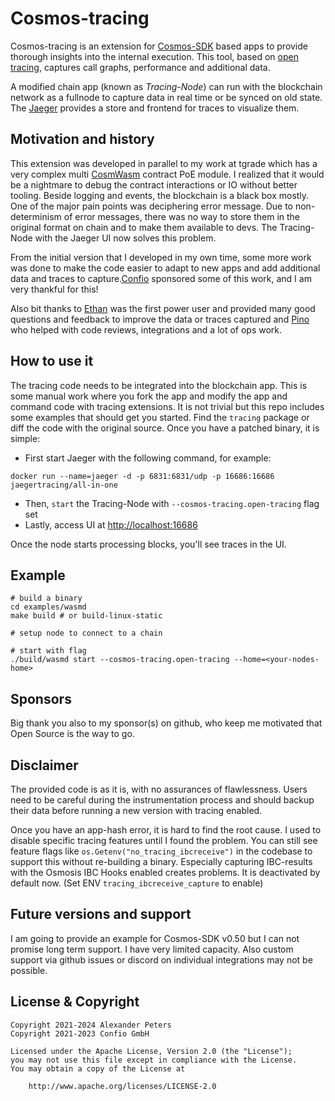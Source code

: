 # Cosmos-tracing
Cosmos-tracing is an extension for [Cosmos-SDK](https://github.com/cosmos/cosmos-sdk) based apps to provide thorough insights into the internal execution.
This tool, based on [open tracing](https://opentracing.io/), captures call graphs, performance and additional data.

A modified chain app (known as *Tracing-Node*) can run with the blockchain network as a fullnode to capture data in real time or be synced on old state.  
The [Jaeger](https://www.jaegertracing.io/) provides a store and frontend for traces to visualize them.

## Motivation and history
This extension was developed in parallel to my work at tgrade which has a very complex multi [CosmWasm](https://cosmwasm.com/) 
contract PoE module.
I realized that it would be a nightmare to debug the contract interactions or IO without better tooling. Beside logging and events, 
the blockchain is a black box mostly. One of the major pain points was deciphering error message. Due to non-determinism of error messages, 
there was no way to store them in the original format on chain and to make them available to devs. The Tracing-Node with the Jaeger UI
now solves this problem.

From the initial version that I developed in my own time, some more work was done to make the code easier to adapt to new apps 
and add additional data and traces to capture.[Confio](https://confio.gmbh/) sponsored some of this work, and I am very thankful for this!

Also bit thanks to [Ethan](https://github.com/ethanfrey) was the first power user and provided many good questions and feedback to improve
the data or traces captured and [Pino ](https://github.com/pinosu) who helped with code reviews, integrations and a lot of ops work.


## How to use it
The tracing code needs to be integrated into the blockchain app. This is some manual work where you fork the app and modify the app and command code with tracing extensions.
It is not trivial but this repo includes some examples that should get you started. Find the `tracing` package or diff the code with the original source.
Once you have a patched binary, it is simple:

* First start Jaeger with the following command, for example:
```shell
docker run --name=jaeger -d -p 6831:6831/udp -p 16686:16686 jaegertracing/all-in-one
```
* Then, `start` the Tracing-Node with `--cosmos-tracing.open-tracing` flag set
* Lastly, access UI at [http://localhost:16686](http://localhost:16686)

Once the node starts processing blocks, you'll see traces in the UI.

## Example

```shell
# build a binary
cd examples/wasmd
make build # or build-linux-static

# setup node to connect to a chain

# start with flag
./build/wasmd start --cosmos-tracing.open-tracing --home=<your-nodes-home>
```

## Sponsors
Big thank you also to my sponsor(s) on github, who keep me motivated that Open Source is the way to go. 

## Disclaimer
The provided code is as it is, with no assurances of flawlessness. Users need to be careful during the instrumentation process 
and should backup their data before running a new version with tracing enabled.

Once you have an app-hash error, it is hard to find the root cause. I used to disable specific tracing features until I found the problem.
You can still see feature flags like `os.Getenv("no_tracing_ibcreceive")` in the codebase to support this without re-building a binary.
Especially capturing IBC-results with the Osmosis IBC Hooks enabled creates problems. It is deactivated by default now. (Set ENV `tracing_ibcreceive_capture` to enable) 

## Future versions and support
I am going to provide an example for Cosmos-SDK v0.50 but I can not promise long term support. I have very limited capacity. Also custom support via github issues or discord on individual integrations may not be possible.   

## License & Copyright
```
Copyright 2021-2024 Alexander Peters
Copyright 2021-2023 Confio GmbH

Licensed under the Apache License, Version 2.0 (the "License");
you may not use this file except in compliance with the License.
You may obtain a copy of the License at

    http://www.apache.org/licenses/LICENSE-2.0
```